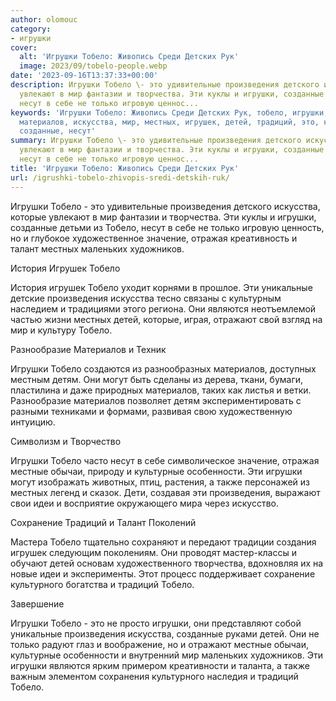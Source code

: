 ```yaml
---
author: olomouc
category:
- игрушки
cover:
  alt: 'Игрушки Тобело: Живопись Среди Детских Рук'
  image: 2023/09/tobelo-people.webp
date: '2023-09-16T13:37:33+00:00'
description: Игрушки Тобело \- это удивительные произведения детского искусства, которые
  увлекают в мир фантазии и творчества. Эти куклы и игрушки, созданные детьми из Тобело,
  несут в себе не только игровую ценнос...
keywords: 'Игрушки Тобело: Живопись Среди Детских Рук, тобело, игрушки, произведения,
  материалов, искусства, мир, местных, игрушек, детей, традиций, это, которые, творчества,
  созданные, несут'
summary: Игрушки Тобело \- это удивительные произведения детского искусства, которые
  увлекают в мир фантазии и творчества. Эти куклы и игрушки, созданные детьми из Тобело,
  несут в себе не только игровую ценнос...
title: 'Игрушки Тобело: Живопись Среди Детских Рук'
url: /igrushki-tobelo-zhivopis-sredi-detskih-ruk/
---
```


Игрушки Тобело \- это удивительные произведения детского искусства, которые увлекают в мир фантазии и творчества. Эти куклы и игрушки, созданные детьми из Тобело, несут в себе не только игровую ценность, но и глубокое художественное значение, отражая креативность и талант местных маленьких художников.

История Игрушек Тобело

История игрушек Тобело уходит корнями в прошлое. Эти уникальные детские произведения искусства тесно связаны с культурным наследием и традициями этого региона. Они являются неотъемлемой частью жизни местных детей, которые, играя, отражают свой взгляд на мир и культуру Тобело.

Разнообразие Материалов и Техник

Игрушки Тобело создаются из разнообразных материалов, доступных местным детям. Они могут быть сделаны из дерева, ткани, бумаги, пластилина и даже природных материалов, таких как листья и ветки. Разнообразие материалов позволяет детям экспериментировать с разными техниками и формами, развивая свою художественную интуицию.

Символизм и Творчество

Игрушки Тобело часто несут в себе символическое значение, отражая местные обычаи, природу и культурные особенности. Эти игрушки могут изображать животных, птиц, растения, а также персонажей из местных легенд и сказок. Дети, создавая эти произведения, выражают свои идеи и восприятие окружающего мира через искусство.

Сохранение Традиций и Талант Поколений

Мастера Тобело тщательно сохраняют и передают традиции создания игрушек следующим поколениям. Они проводят мастер-классы и обучают детей основам художественного творчества, вдохновляя их на новые идеи и эксперименты. Этот процесс поддерживает сохранение культурного богатства и традиций Тобело.

Завершение

Игрушки Тобело \- это не просто игрушки, они представляют собой уникальные произведения искусства, созданные руками детей. Они не только радуют глаз и воображение, но и отражают местные обычаи, культурные особенности и внутренний мир маленьких художников. Эти игрушки являются ярким примером креативности и таланта, а также важным элементом сохранения культурного наследия и традиций Тобело.